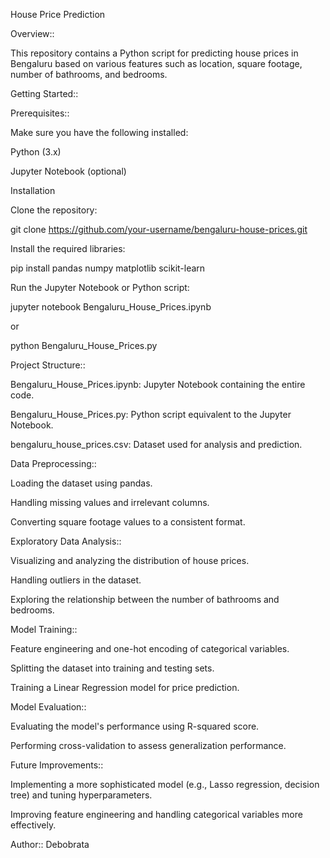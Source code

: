 House Price Prediction

Overview::

This repository contains a Python script for predicting house prices in Bengaluru based on various features such as location, square footage, number of bathrooms, and bedrooms.

Getting Started::

Prerequisites::

Make sure you have the following installed:

Python (3.x)

Jupyter Notebook (optional)

Installation

Clone the repository:

git clone https://github.com/your-username/bengaluru-house-prices.git

Install the required libraries:

pip install pandas numpy matplotlib scikit-learn

Run the Jupyter Notebook or Python script:

jupyter notebook Bengaluru_House_Prices.ipynb

or

python Bengaluru_House_Prices.py

Project Structure::

Bengaluru_House_Prices.ipynb: Jupyter Notebook containing the entire code.

Bengaluru_House_Prices.py: Python script equivalent to the Jupyter Notebook.

bengaluru_house_prices.csv: Dataset used for analysis and prediction.


Data Preprocessing::

Loading the dataset using pandas.

Handling missing values and irrelevant columns.

Converting square footage values to a consistent format.

Exploratory Data Analysis::

Visualizing and analyzing the distribution of house prices.

Handling outliers in the dataset.

Exploring the relationship between the number of bathrooms and bedrooms.

Model Training::

Feature engineering and one-hot encoding of categorical variables.

Splitting the dataset into training and testing sets.

Training a Linear Regression model for price prediction.

Model Evaluation::

Evaluating the model's performance using R-squared score.

Performing cross-validation to assess generalization performance.

Future Improvements::


Implementing a more sophisticated model (e.g., Lasso regression, decision tree) and tuning hyperparameters.

Improving feature engineering and handling categorical variables more effectively.

Author:: Debobrata
